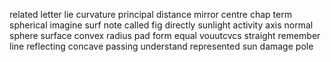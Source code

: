 related letter lie curvature principal distance mirror centre chap term spherical imagine surf note called fig directly sunlight activity axis normal sphere surface convex radius pad form equal vouutcvcs straight remember line reflecting concave passing understand represented sun damage pole
